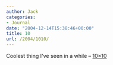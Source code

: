```yaml
---
author: Jack
categories:
- Journal
date: "2004-12-14T15:38:46+00:00"
title: 10
url: /2004/1010/
---
```


Coolest thing I've seen in a while &#8211; [10&#215;10][1]

 [1]: http://www.tenbyten.org/10x10.html